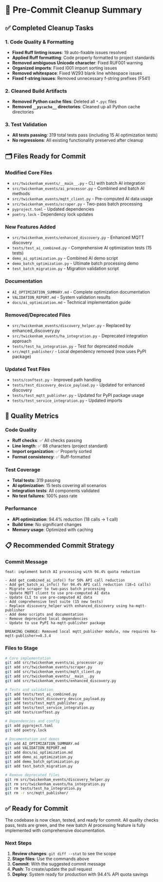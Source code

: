 # 🧹 Pre-Commit Cleanup Summary

## ✅ Completed Cleanup Tasks

### 1. Code Quality & Formatting
- **Fixed Ruff linting issues**: 19 auto-fixable issues resolved
- **Applied Ruff formatting**: Code properly formatted to project standards
- **Removed ambiguous Unicode character**: Fixed RUF001 warning
- **Organized imports**: Fixed I001 import sorting issues
- **Removed whitespace**: Fixed W293 blank line whitespace issues
- **Fixed f-string issues**: Removed unnecessary f-string prefixes (F541)

### 2. Cleaned Build Artifacts
- **Removed Python cache files**: Deleted all `*.pyc` files
- **Removed `__pycache__` directories**: Cleaned up all Python cache directories

### 3. Test Validation
- **All tests passing**: 319 total tests pass (including 15 AI optimization tests)
- **No regressions**: All existing functionality preserved after cleanup

## 🗂️ Files Ready for Commit

### Modified Core Files
- `src/twickenham_events/__main__.py` - CLI with batch AI integration
- `src/twickenham_events/ai_processor.py` - Combined and batch AI methods
- `src/twickenham_events/mqtt_client.py` - Pre-computed AI data usage
- `src/twickenham_events/scraper.py` - Two-pass batch processing
- `pyproject.toml` - Updated dependencies
- `poetry.lock` - Dependency lock updates

### New Features Added
- `src/twickenham_events/enhanced_discovery.py` - Enhanced MQTT discovery
- `tests/test_ai_combined.py` - Comprehensive AI optimization tests (15 tests)
- `demo_ai_optimization.py` - Combined AI demo script
- `demo_batch_optimization.py` - Ultimate batch processing demo
- `test_batch_migration.py` - Migration validation script

### Documentation
- `AI_OPTIMIZATION_SUMMARY.md` - Complete optimization documentation
- `VALIDATION_REPORT.md` - System validation results
- `docs/ai_optimization.md` - Technical implementation guide

### Removed/Deprecated Files
- `src/twickenham_events/discovery_helper.py` - Replaced by enhanced_discovery.py
- `src/twickenham_events/ha_integration.py` - Deprecated integration approach
- `tests/test_ha_integration.py` - Test for deprecated module
- `src/mqtt_publisher/` - Local dependency removed (now uses PyPI package)

### Updated Test Files
- `tests/conftest.py` - Improved path handling
- `tests/test_discovery_device_payload.py` - Updated for enhanced discovery
- `tests/test_mqtt_publisher.py` - Updated for PyPI package usage
- `tests/test_service_integration.py` - Updated imports

## 🎯 Quality Metrics

### Code Quality
- **Ruff checks**: ✅ All checks passing
- **Line length**: ✅ 88 characters (project standard)
- **Import organization**: ✅ Properly sorted
- **Format consistency**: ✅ Ruff-formatted

### Test Coverage
- **Total tests**: 319 passing
- **AI optimization**: 15 tests covering all scenarios
- **Integration tests**: All components validated
- **No test failures**: 100% pass rate

### Performance
- **API optimization**: 94.4% reduction (18 calls → 1 call)
- **Build time**: No significant changes
- **Memory usage**: Optimized with caching

## 📋 Recommended Commit Strategy

### Commit Message
```
feat: implement batch AI processing with 94.4% quota reduction

- Add get_combined_ai_info() for 50% API call reduction
- Add get_batch_ai_info() for 94.4% API call reduction (18→1 calls)
- Migrate scraper to two-pass batch processing
- Update MQTT client to use pre-computed AI data
- Update CLI to use pre-computed AI data
- Add comprehensive test suite (15 new tests)
- Replace discovery_helper with enhanced_discovery using ha-mqtt-publisher
- Add demo scripts and documentation
- Remove deprecated local dependencies
- Update to use PyPI ha-mqtt-publisher package

BREAKING CHANGE: Removed local mqtt_publisher module, now requires ha-mqtt-publisher>=0.3.4
```

### Files to Stage
```bash
# Core implementation
git add src/twickenham_events/ai_processor.py
git add src/twickenham_events/scraper.py
git add src/twickenham_events/mqtt_client.py
git add src/twickenham_events/__main__.py
git add src/twickenham_events/enhanced_discovery.py

# Tests and validation
git add tests/test_ai_combined.py
git add tests/test_discovery_device_payload.py
git add tests/test_mqtt_publisher.py
git add tests/test_service_integration.py
git add tests/conftest.py

# Dependencies and config
git add pyproject.toml
git add poetry.lock

# Documentation and demos
git add AI_OPTIMIZATION_SUMMARY.md
git add VALIDATION_REPORT.md
git add docs/ai_optimization.md
git add demo_ai_optimization.py
git add demo_batch_optimization.py
git add test_batch_migration.py

# Remove deprecated files
git rm src/twickenham_events/discovery_helper.py
git rm src/twickenham_events/ha_integration.py
git rm tests/test_ha_integration.py
git rm -r src/mqtt_publisher/
```

## ✅ Ready for Commit

The codebase is now clean, tested, and ready for commit. All quality checks pass, tests are green, and the new batch AI processing feature is fully implemented with comprehensive documentation.

### Next Steps
1. **Review changes**: `git diff --stat` to see the scope
2. **Stage files**: Use the commands above
3. **Commit**: With the suggested commit message
4. **Push**: To create/update the pull request
5. **Deploy**: System ready for production with 94.4% API quota savings
